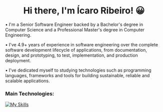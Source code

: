 <h1 align='center'>
  Hi there, I'm Ícaro Ribeiro! 😀
</h1>

• I'm a Senior Software Engineer backed by a Bachelor's degree in Computer Science and a Professional Master's degree in Computer Engineering.

• I've 4.9+ years of experience in software engineering over the complete software development lifecycle of applications, from documentation, design, and prototyping, to test, implementation, and production deployment.

• I've dedicated myself to studying technologies such as programming languages, frameworks and tools for building sustainable, reliable and scalable applications.

### Main Technologies:

[![My Skills](https://skillicons.dev/icons?i=py,nodejs,ts,graphql,aws,postgres,redis,docker,terraform,githubactions,git)](https://skillicons.dev)

<!--
**icaroribeiro/icaroribeiro** is a ✨ _special_ ✨ repository because its `README.md` (this file) appears on your GitHub profile.

Here are some ideas to get you started:

- 🔭 I’m currently working on ...
- 🌱 I’m currently learning ...
- 👯 I’m looking to collaborate on ...
- 🤔 I’m looking for help with ...
- 💬 Ask me about ...
- 📫 How to reach me: ...
- 😄 Pronouns: ...
-->

